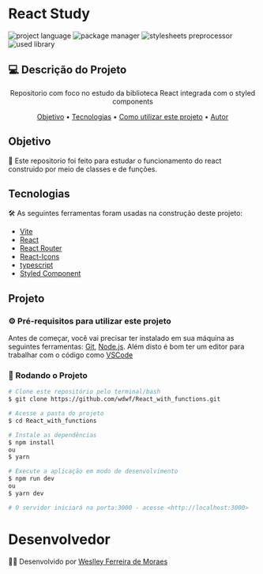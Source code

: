 # React Study

![project language](https://img.shields.io/badge/JavaScript-F7DF1E?style=for-the-badge&logo=javascript&logoColor=black)
![package manager](https://img.shields.io/badge/Yarn-2C8EBB?style=for-the-badge&logo=yarn&logoColor=white)
![stylesheets preprocessor](https://img.shields.io/badge/styled--components-DB7093?style=for-the-badge&logo=styled-components&logoColor=white)
![used library](https://img.shields.io/badge/React-20232A?style=for-the-badge&logo=react&logoColor=61DAFB)

## 💻 Descrição do Projeto
<p align="center">Repositorio com foco no estudo da biblioteca React integrada com o styled components </p>

<p align="center">
 <a href="#objetivo">Objetivo</a> •
 <a href="#tecnologias">Tecnologias</a> • 
 <a href="#projeto">Como utilizar este projeto</a> • 
 <a href="#desenvolvedor">Autor</a>
</p>

## Objetivo
<p> 🚀 Este repositorio foi feito para estudar o funcionamento do react construido por meio de classes e de funções.</p>

## Tecnologias

🛠 As seguintes ferramentas foram usadas na construção deste projeto:

- [Vite](https://vitejs.dev/)
- [React](https://reactjs.org/)
- [React Router](https://reactrouter.com/docs/en/v6/getting-started/overview)
- [React-Icons](https://react-icons.github.io/react-icons)
- [typescript](https://www.typescriptlang.org/)
- [Styled Component](https://styled-components.com/)

## Projeto

### ⚙️ Pré-requisitos para utilizar este projeto

Antes de começar, você vai precisar ter instalado em sua máquina as seguintes ferramentas:
[Git](https://git-scm.com), [Node.js](https://nodejs.org/en/). 
Além disto é bom ter um editor para trabalhar com o código como [VSCode](https://code.visualstudio.com/)

### 🎲 Rodando o Projeto

```bash
# Clone este repositório pelo terminal/bash
$ git clone https://github.com/wdwf/React_with_functions.git

# Acesse a pasta do projeto
$ cd React_with_functions

# Instale as dependências
$ npm install
ou
$ yarn

# Execute a aplicação em modo de desenvolvimento
$ npm run dev
ou
$ yarn dev

# O servidor iniciará na porta:3000 - acesse <http://localhost:3000>
```

# Desenvolvedor
<p> 👨‍💻 Desenvolvido por <a href="https://www.linkedin.com/in/weslley-ferreira-61a75a188/">Weslley Ferreira de Moraes</a></p>

